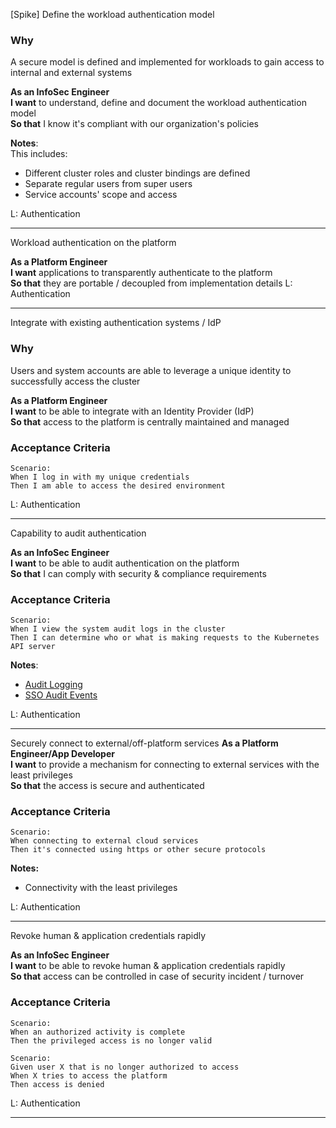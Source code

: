 [Spike] Define the workload authentication model

### Why
A secure model is defined and implemented for workloads to gain access to internal and external systems  

**As an InfoSec Engineer**  
**I want** to understand, define and document the workload authentication model  
**So that** I know it's compliant with our organization's policies

**Notes**:  
This includes:
- Different cluster roles and cluster bindings are defined
- Separate regular users from super users
- Service accounts' scope and access

L: Authentication

---

Workload authentication on the platform 

**As a Platform Engineer**  
**I want** applications to transparently authenticate to the platform  
**So that**  they are portable / decoupled from implementation details
L: Authentication

---

Integrate with existing authentication systems / IdP  

### Why
Users and system accounts are able to leverage a unique identity to successfully access the cluster  

**As a Platform Engineer**  
**I want** to be able to integrate with an Identity Provider (IdP)   
**So that** access to the platform is centrally maintained and managed

### Acceptance Criteria
```gherkin
Scenario: 
When I log in with my unique credentials
Then I am able to access the desired environment
```
L: Authentication

---

Capability to audit authentication  

**As an InfoSec Engineer**  
**I want** to be able to audit authentication on the platform  
**So that** I can comply with security & compliance requirements

### Acceptance Criteria
```gherkin
Scenario: 
When I view the system audit logs in the cluster
Then I can determine who or what is making requests to the Kubernetes API server
```
 
**Notes**:
- [Audit Logging](https://docs.vmware.com/en/VMware-Tanzu-Kubernetes-Grid/1.3/vmware-tanzu-kubernetes-grid-13/GUID-troubleshooting-tkg-audit-logging.html#api-logs)
- [SSO Audit Events](https://docs.vmware.com/en/VMware-vSphere/7.0/com.vmware.vsphere.security.doc/GUID-FBECACED-E9E2-4DE5-A4D2-3587D90D2420.html)

L: Authentication

---

Securely connect to external/off-platform services 
**As a Platform Engineer/App Developer**  
**I want** to provide a mechanism for connecting to external services with the least privileges  
**So that** the access is secure and authenticated 

### Acceptance Criteria
```gherkin
Scenario: 
When connecting to external cloud services
Then it's connected using https or other secure protocols 
```
 **Notes:**
- Connectivity with the least privileges

L: Authentication

---

Revoke human & application credentials rapidly  

**As an InfoSec Engineer**  
 **I want** to be able to revoke human & application credentials rapidly  
 **So that** access can be controlled in case of security incident / turnover

### Acceptance Criteria
```gherkin
Scenario: 
When an authorized activity is complete
Then the privileged access is no longer valid
```
```gherkin
Scenario: 
Given user X that is no longer authorized to access
When X tries to access the platform
Then access is denied 
```
L: Authentication

---